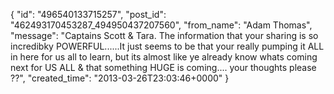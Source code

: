  {
   "id": "496540133715257",
   "post_id": "462493170453287_494950437207560",
   "from_name": "Adam Thomas",
   "message": "Captains Scott & Tara.  The information that your sharing is so incredibky POWERFUL......It just seems to be that your really pumping it ALL in here for us all to learn, but its almost like ye already know whats coming next for US ALL & that something HUGE is coming.... your thoughts please ??",
   "created_time": "2013-03-26T23:03:46+0000"
 }
